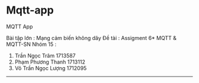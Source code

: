 # Mqtt-app
MQTT App

Bài tập lớn : Mạng cảm biến không dây
Đề tài : Assigment 6* MQTT & MQTT-SN
Nhóm 15 :
1. Trần Ngọc Trâm       1713587
2. Phạm Phương Thanh    1713112
3. Võ Trần Ngọc Lượng   1712095

-------------------------------------
